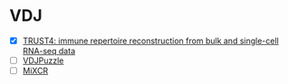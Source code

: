 # VDJ  
- [x] [TRUST4: immune repertoire reconstruction from bulk and single-cell RNA-seq data](https://www.nature.com/articles/s41592-021-01142-2)
- [ ] [VDJPuzzle](https://github.com/simone-rizzetto/VDJPuzzle)
- [ ] [MiXCR](https://github.com/milaboratory/mixcr)  
